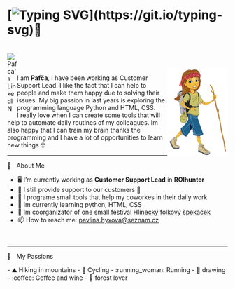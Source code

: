 # [![Typing SVG](https://readme-typing-svg.herokuapp.com?font=Architects+Daughter&color=C1651B&size=30&lines=Hi+there!)](https://git.io/typing-svg)👋

<!--
**PavcaHyx/PavcaHyx** is a ✨ _special_ ✨ repository because its `README.md` (this file) appears on your GitHub profile.

Here are some ideas to get you started:

- 🔭 I’m currently working on ...
- 🌱 I’m currently learning ...
- 👯 I’m looking to collaborate on ...
- 🤔 I’m looking for help with ...
- 💬 Ask me about ...
- 📫 How to reach me: ...
- 😄 Pronouns: ...
- ⚡ Fun fact: ...
-->

<br />
<a href="https://www.linkedin.com/in/pavlina-hyxova/" target="new">
  <img align="left" alt="Pafca's LinkedIN" width="22px" src="https://raw.githubusercontent.com/peterthehan/peterthehan/master/assets/linkedin.svg" />
</a>
<br /><br />


<img src="https://github.com/PavcaHyx/PavcaHyx/blob/main/mountain-climbing_01.png" align="right" height="200" />

I am **Pafča**, I have been working as Customer Support Lead.  I like the fact that I can help to people and make them happy due to solving their issues.  My big passion in last years is exploring the programming language Python and HTML, CSS.<br> 
I really love when I can create some tools that  will help to automate daily routines of my colleagues.  Im also happy that I can train my brain thanks the programming and I have a lot of opportunities to learn new things 🤓


---

🧡 &nbsp;&nbsp;About Me

- :desktop_computer: I’m currently working as **Customer Support Lead** in **ROIhunter**
- :hugs: I still provide support to our customers 💙
- 🤗 I programe small tools that help my coworkes in their daily work
- 🐍 Im currently learning python, HTML, CSS
- 🎵 Im coorganizator of one small festival <a href="https://www.hlineckyfolkovyspekacek.cz/" target="new"> Hlinecký folkový špekáček</a>
- 📫  How to reach me: pavlina.hyxova@seznam.cz

<br />

---

🧡 &nbsp;&nbsp;My Passions
<section style="float: left;">
- ⛰️ Hiking in mountains
- 🚴 Cycling
- :running_woman: Running
- 🎨 drawing  
- :coffee: Coffee and wine
- 🌲 forest lover
</section>
